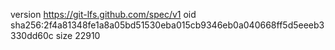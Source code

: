version https://git-lfs.github.com/spec/v1
oid sha256:2f4a81348fe1a8a05bd51530eba015cb9346eb0a040668ff5d5eeeb3330dd60c
size 22910

